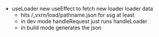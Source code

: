 - useLoader new useEffect to fetch new loader loader data
  - hits /_vxrn/load/pathname.json for ssg at least
  - in dev mode handleRequest just runs handleLoader
  - in build mode generates the json
